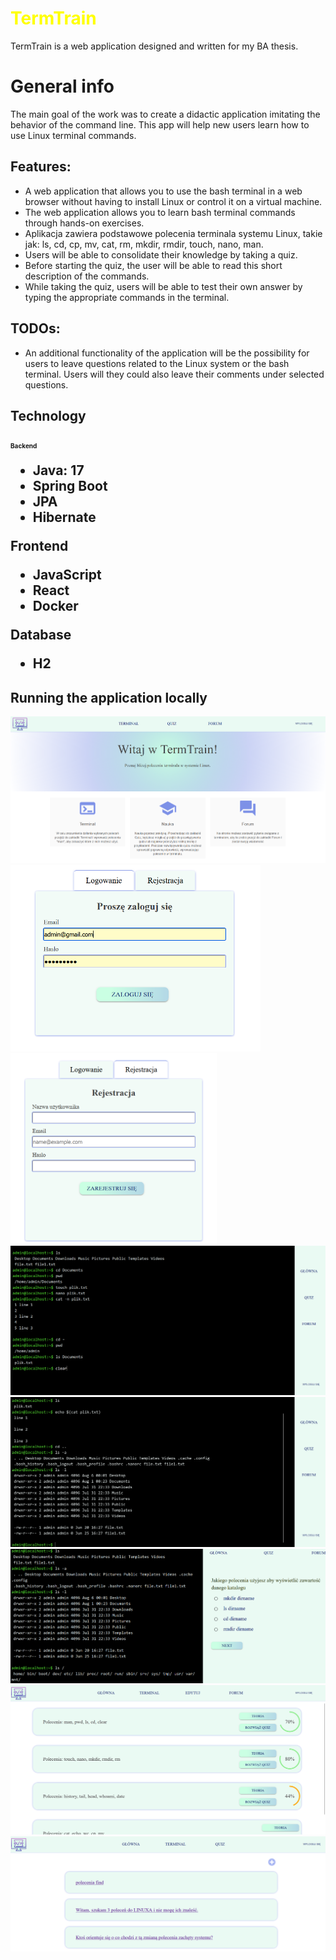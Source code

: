 

<body>
        
<h1 style="color: yellow">TermTrain</h1>  
TermTrain is a web application designed and written for my BA thesis.

<h1>General info</h1>
The main goal of the work was to create a didactic application imitating the behavior of the command line. This app will help new users learn how to use Linux terminal commands.

<h2>Features:</h2>
<ul>
  <li>
    A web application that allows you to use the bash terminal in a web browser without having to install Linux or control it on a virtual machine.
  </li>
  <li>
  The web application allows you to learn bash terminal commands through hands-on exercises.
  </li>
  <li>
   Aplikacja zawiera podstawowe polecenia terminala systemu Linux, takie jak: ls, cd, cp, mv, cat, rm, mkdir, rmdir, touch, nano, man. 
  </li>
  <li>
   Users will be able to consolidate their knowledge by taking a quiz.
    </li>
      <li>
  Before starting the quiz, the user will be able to read this short description of the commands.
      </li>
  <li>
While taking the quiz, users will be able to test their own
answer by typing the appropriate commands in the terminal.
  </li>
</ul>
<h2>TODOs:</h2>
<ul>
  <li>
An additional functionality of the application will be the possibility for users to leave questions related to the Linux system or the bash terminal. Users will
they could also leave their comments under selected questions.
  </li>
</ul>

<h2>Technology<h2>
    <p style="font-size:10px">Backend</p>
    <ul>
     <li>Java: 17</li>
    <li>Spring Boot</li>
    <li>JPA</li>
    <li>Hibernate</li>
    </ul>
    <p>Frontend</p>
     <ul>
     <li>JavaScript</li>
    <li>React</li>
    <li>Docker</li>
    </ul>
    <p>Database</p>
     <ul>
     <li>H2</li>
    </ul>
  <h2>Running the application locally</h2>
<img src="Licencjat/project/main_page.png" alt="home page">
<div>
  <img src="Licencjat/project/logowanie.png" alt="logowanie" style="width: 400px"> 
<img src="Licencjat/project/rejestracja.png" alt="rejestracja" style="width: 330px">
  </div>
  
<img src="Licencjat/project/term1.png" alt="terminal">
<img src="Licencjat/project/term2.png" alt="terminal">
<img src="Licencjat/project/quiz1.png" alt="quiz" >
<img src="Licencjat/project/list_quiz2.png" alt="list quiz">
<img src="Licencjat/project/forum.png" alt="forum" >
</body>


  





